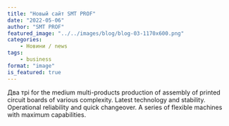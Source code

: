 ```yaml
---
title: "Новый сайт SMT PROF"
date: "2022-05-06"
author: "SMT PROF"
featured_image: "../../images/blog/blog-03-1170x600.png"
categories: 
    - Новини / news
tags: 
    - business
format: "image"
is_featured: true
---
```


Два трі for the medium multi-products production of assembly of printed circuit boards of various complexity. Latest technology and stability. Operational reliability and quick changeover. A series of flexible machines with maximum capabilities.






